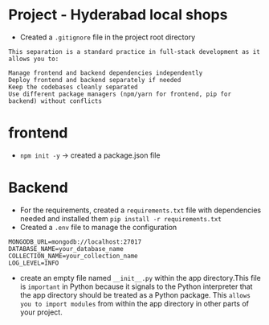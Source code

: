 # Project - Hyderabad local shops

- Created a `.gitignore` file in the project root directory

```
This separation is a standard practice in full-stack development as it allows you to:

Manage frontend and backend dependencies independently
Deploy frontend and backend separately if needed
Keep the codebases cleanly separated
Use different package managers (npm/yarn for frontend, pip for backend) without conflicts
```

# frontend

- `npm init -y` -> created a package.json file

# Backend

- For the requirements, created a `requirements.txt` file with dependencies needed and installed them `pip install -r requirements.txt`
- Created a `.env` file to manage the configuration

```
MONGODB_URL=mongodb://localhost:27017
DATABASE_NAME=your_database_name
COLLECTION_NAME=your_collection_name
LOG_LEVEL=INFO
```

- create an empty file named `__init__.py` within the app directory.This file is `important` in Python because it signals to the Python interpreter that the app directory should be treated as a Python package. This `allows you to import modules` from within the app directory in other parts of your project.
